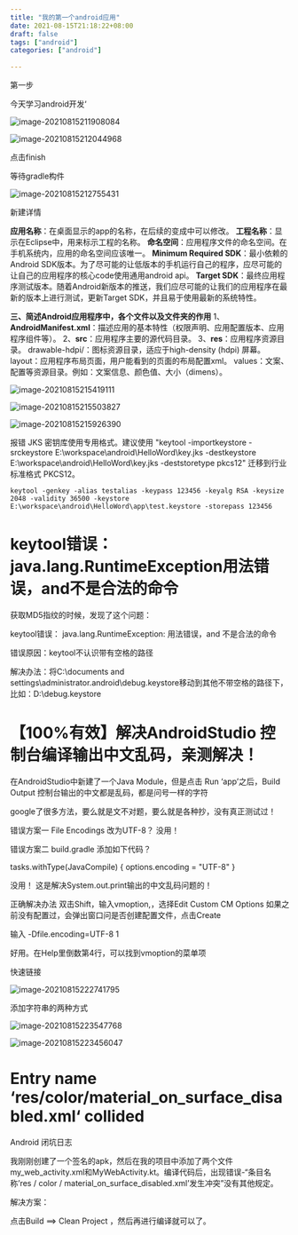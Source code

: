 ```yaml
---
title: "我的第一个android应用"
date: 2021-08-15T21:18:22+08:00
draft: false
tags: ["android"]
categories: ["android"]
 
---
```






第一步

今天学习android开发‘



![image-20210815211908084](https://luckly007.oss-cn-beijing.aliyuncs.com/img/image-20210815211908084.png)



![image-20210815212044968](https://luckly007.oss-cn-beijing.aliyuncs.com/img/image-20210815212044968.png)





点击finish

等待gradle构件

![image-20210815212755431](https://luckly007.oss-cn-beijing.aliyuncs.com/img/image-20210815212755431.png)

新建详情

**应用名称**：在桌面显示的app的名称，在后续的变成中可以修改。
 **工程名称**：显示在Eclipse中，用来标示工程的名称。
 **命名空间**：应用程序文件的命名空间。在手机系统内，应用的命名空间应该唯一。
 **Minimum Required SDK**：最小依赖的Android SDK版本。为了尽可能的让低版本的手机运行自己的程序，应尽可能的让自己的应用程序的核心code使用通用android api。
 **Target SDK**：最终应用程序测试版本。随着Android新版本的推送，我们应尽可能的让我们的应用程序在最新的版本上进行测试，更新Target SDK，并且易于使用最新的系统特性。

**三、简述Android应用程序中，各个文件以及文件夹的作用**
 1、**AndroidManifest.xml**：描述应用的基本特性（权限声明、应用配置版本、应用程序组件等）。
 2、**src**：应用程序主要的源代码目录。
 3、**res**：应用程序资源目录。
 drawable-hdpi/：图标资源目录，适应于high-density (hdpi) 屏幕。
 layout：应用程序布局页面，用户能看到的页面的布局配置xml。
 values：文案、配置等资源目录。例如：文案信息、颜色值、大小（dimens）。

![image-20210815215419111](https://luckly007.oss-cn-beijing.aliyuncs.com/img/image-20210815215419111.png)





![image-20210815215503827](https://luckly007.oss-cn-beijing.aliyuncs.com/img/image-20210815215503827.png)

![image-20210815215926390](https://luckly007.oss-cn-beijing.aliyuncs.com/img/image-20210815215926390.png)





报错 JKS 密钥库使用专用格式。建议使用 "keytool -importkeystore -srckeystore E:\workspace\android\HelloWord\key.jks -destkeystore E:\workspace\android\HelloWord\key.jks -deststoretype pkcs12" 迁移到行业标准格式 PKCS12。





```
keytool -genkey -alias testalias -keypass 123456 -keyalg RSA -keysize 2048 -validity 36500 -keystore E:\workspace\android\HelloWord\app\test.keystore -storepass 123456

```



# keytool错误：java.lang.RuntimeException用法错误，and不是合法的命令



获取MD5指纹的时候，发现了这个问题：

keytool错误： java.lang.RuntimeException: 用法错误，and 不是合法的命令

错误原因：keytool不认识带有空格的路径

解决办法：将C:\documents and settings\administrator\.android\debug.keystore移动到其他不带空格的路径下，比如：D:\debug.keystore

# 【100%有效】解决AndroidStudio 控制台编译输出中文乱码，亲测解决！

在AndroidStudio中新建了一个Java Module，但是点击 Run ‘app’之后，Build Output 控制台输出的中文都是乱码，都是问号一样的字符

google了很多方法，要么就是文不对题，要么就是各种抄，没有真正测试过！

错误方案一
File Encodings 改为UTF-8？
没用！


错误方案二
build.gradle 添加如下代码？

 tasks.withType(JavaCompile) {
    options.encoding = "UTF-8"
}

没用！ 这是解决System.out.print输出的中文乱码问题的！

正确解决办法
双击Shift，输入vmoption,，选择Edit Custom CM Options
如果之前没有配置过，会弹出窗口问是否创建配置文件，点击Create

输入
-Dfile.encoding=UTF-8
1

好用。在Help里倒数第4行，可以找到vmoption的菜单项

快速链接



![image-20210815222741795](https://luckly007.oss-cn-beijing.aliyuncs.com/img/image-20210815222741795.png)





添加字符串的两种方式



![image-20210815223547768](https://luckly007.oss-cn-beijing.aliyuncs.com/img/image-20210815223547768.png)



![image-20210815223456047](https://luckly007.oss-cn-beijing.aliyuncs.com/img/image-20210815223456047.png)





# Entry name ‘res/color/material_on_surface_disabled.xml‘ collided





Android 闭坑日志

我刚刚创建了一个签名的apk，然后在我的项目中添加了两个文件my_web_activity.xml和MyWebActivity.kt。编译代码后，出现错误-“条目名称’res / color / material_on_surface_disabled.xml’发生冲突”没有其他规定。

解决方案：


点击Build ==> Clean Project ，然后再进行编译就可以了。
